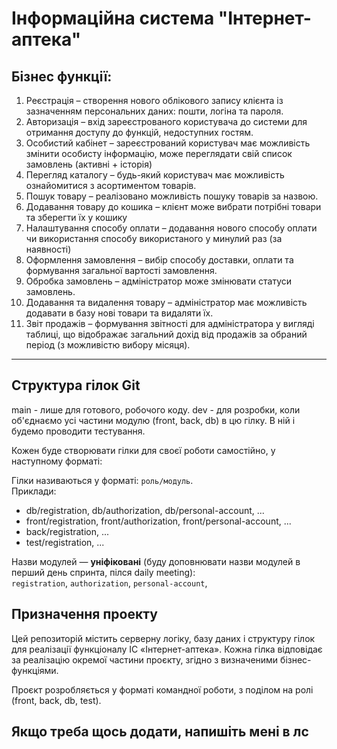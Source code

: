 # Інформаційна система "Інтернет-аптека"

## Бізнес функції:

1. Реєстрація – створення нового облікового запису клієнта із зазначенням персональних даних: пошти, логіна та пароля.  
2. Авторизація – вхід зареєстрованого користувача до системи для отримання доступу до функцій, недоступних гостям.  
3. Особистий кабінет – зареєстрований користувач має можливість змінити особисту інформацію, може переглядати свій список замовлень (активні + історія)  
4. Перегляд каталогу – будь-який користувач має можливість ознайомитися з асортиментом товарів.  
5. Пошук товару – реалізовано можливість пошуку товарів за назвою.  
6. Додавання товару до кошика – клієнт може вибрати потрібні товари та зберегти їх у кошику  
7. Налаштування способу оплати – додавання нового способу оплати чи використання способу використаного у минулий раз (за наявності)  
8. Оформлення замовлення – вибір способу доставки, оплати та формування загальної вартості замовлення.  
9. Обробка замовлень – адміністратор може змінювати статуси замовлень.  
10. Додавання та видалення товару – адміністратор має можливість додавати в базу нові товари та видаляти їх.  
11. Звіт продажів – формування звітності для адміністратора у вигляді таблиці, що відображає загальний дохід від продажів за обраний період (з можливістю вибору місяця).

---

## Структура гілок Git
main - лише для готового, робочого коду.
dev - для розробки, коли об'єднаємо усі частини модулю (front, back, db) в цю гілку. В ній і будемо проводити тестування.

Кожен буде створювати гілки для своєї роботи самостійно, у наступному форматі:

Гілки називаються у форматі: `роль/модуль`.  
Приклади:

- db/registration, db/authorization, db/personal-account, ...
- front/registration, front/authorization, front/personal-account, ...
- back/registration, ...
- test/registration, ...

Назви модулей — **уніфіковані** (буду доповнювати назви модулей в перший день спринта, пілся daily meeting):  
`registration`, `authorization`, `personal-account`, 


## Призначення проекту

Цей репозиторій містить серверну логіку, базу даних і структуру гілок для реалізації функціоналу ІС «Інтернет-аптека». Кожна гілка відповідає за реалізацію окремої частини проєкту, згідно з визначеними бізнес-функціями.

Проєкт розробляється у форматі командної роботи, з поділом на ролі (front, back, db, test).

## Якщо треба щось додати, напишіть мені в лс

                                                                               
